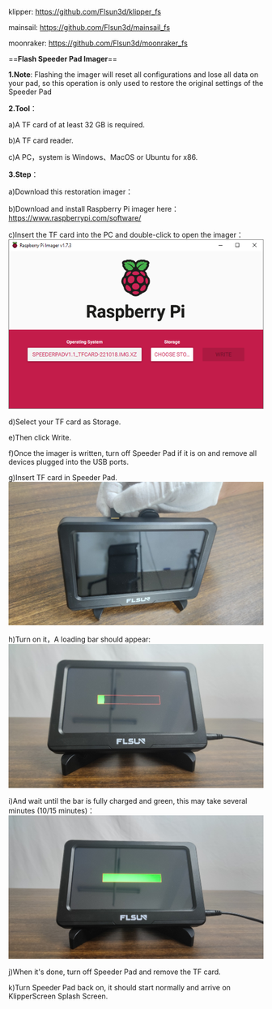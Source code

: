klipper: https://github.com/Flsun3d/klipper_fs

mainsail: https://github.com/Flsun3d/mainsail_fs

moonraker: https://github.com/Flsun3d/moonraker_fs

==**Flash Speeder Pad Imager**==

**1.Note**: Flashing the imager will reset all configurations and lose all data on your pad, so this operation is only used to restore the original settings of the Speeder Pad

**2.Tool**：

  a)A TF card of at least 32 GB is required.

  b)A TF card reader.

  c)A PC，system is Windows、MacOS or Ubuntu for x86.

**3.Step**：

  a)Download this restoration imager：

  b)Download and install Raspberry Pi imager here：https://www.raspberrypi.com/software/

  c)Insert the TF card into the PC and double-click to open the imager：
  ![image](https://github.com/Flsun3d/Flsun_Speed_Pad/blob/main/image/1.png)
  
  d)Select your TF card as Storage.
  
  e)Then click Write.
  
  f)Once the imager is written, turn off Speeder Pad if it is on and remove all devices plugged into the USB ports.
  
  g)Insert TF card in Speeder Pad.
  ![image](https://github.com/Flsun3d/Flsun_Speed_Pad/blob/main/image/2.png)
  
  h)Turn on it，A loading bar should appear:
  ![image](https://github.com/Flsun3d/Flsun_Speed_Pad/blob/main/image/3.png)
  
  i)And wait until the bar is fully charged and green, this may take several minutes (10/15 minutes)：
  ![image](https://github.com/Flsun3d/Flsun_Speed_Pad/blob/main/image/4.png)
  
  j)When it's done, turn off Speeder Pad and remove the TF card.
  
  k)Turn Speeder Pad back on, it should start normally and arrive on KlipperScreen Splash Screen.
  
 
